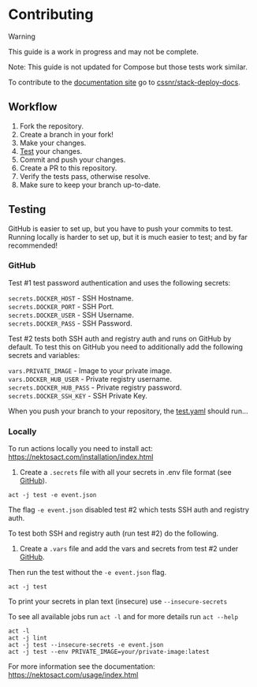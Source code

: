 # Contributing

> [!WARNING]  
> This guide is a work in progress and may not be complete.

Note: This guide is not updated for Compose but those tests work similar.

To contribute to the [documentation site](https://docker-deploy.cssnr.com/) go to [cssnr/stack-deploy-docs](https://github.com/cssnr/stack-deploy-docs).

## Workflow

1. Fork the repository.
2. Create a branch in your fork!
3. Make your changes.
4. [Test](#Testing) your changes.
5. Commit and push your changes.
6. Create a PR to this repository.
7. Verify the tests pass, otherwise resolve.
8. Make sure to keep your branch up-to-date.

## Testing

GitHub is easier to set up, but you have to push your commits to test.  
Running locally is harder to set up, but it is much easier to test; and by far recommended!

### GitHub

Test #1 test password authentication and uses the following secrets:

`secrets.DOCKER_HOST` - SSH Hostname.  
`secrets.DOCKER_PORT` - SSH Port.  
`secrets.DOCKER_USER` - SSH Username.  
`secrets.DOCKER_PASS` - SSH Password.

Test #2 tests both SSH auth and registry auth and runs on GitHub by default.
To test this on GitHub you need to additionally add the following secrets and variables:

`vars.PRIVATE_IMAGE` - Image to your private image.  
`vars.DOCKER_HUB_USER` - Private registry username.  
`secrets.DOCKER_HUB_PASS` - Private registry password.  
`secrets.DOCKER_SSH_KEY` - SSH Private Key.

When you push your branch to your repository, the [test.yaml](.github/workflows/test.yaml) should run...

### Locally

To run actions locally you need to install act: https://nektosact.com/installation/index.html

1. Create a `.secrets` file with all your secrets in .env file format (see [GitHub](#GitHub)).

```shell
act -j test -e event.json
```

The flag `-e event.json` disabled test #2 which tests SSH auth and registry auth.

To test both SSH and registry auth (run test #2) do the following.

1. Create a `.vars` file and add the vars and secrets from test #2 under [GitHub](#GitHub).

Then run the test without the `-e event.json` flag.

```shell
act -j test
```

To print your secrets in plan text (insecure) use `--insecure-secrets`

To see all available jobs run `act -l` and for more details run `act --help`

```shell
act -l
act -j lint
act -j test --insecure-secrets -e event.json
act -j test --env PRIVATE_IMAGE=your/private-image:latest
```

For more information see the documentation: https://nektosact.com/usage/index.html
